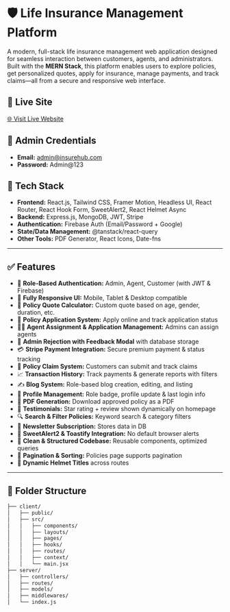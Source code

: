 # 🛡️ Life Insurance Management Platform

A modern, full-stack life insurance management web application designed for seamless interaction between customers, agents, and administrators. Built with the **MERN Stack**, this platform enables users to explore policies, get personalized quotes, apply for insurance, manage payments, and track claims—all from a secure and responsive web interface.

## 🔗 Live Site

[🌐 Visit Live Website](https://assignment-11-6aa37.web.app/)

## 🔐 Admin Credentials

-   **Email:** admin@insurehub.com
-   **Password:** Admin@123

## 🧠 Tech Stack

-   **Frontend:** React.js, Tailwind CSS, Framer Motion, Headless UI, React Router, React Hook Form, SweetAlert2, React Helmet Async
-   **Backend:** Express.js, MongoDB, JWT, Stripe
-   **Authentication:** Firebase Auth (Email/Password + Google)
-   **State/Data Management:** @tanstack/react-query
-   **Other Tools:** PDF Generator, React Icons, Date-fns

---

## ✅ Features

-   🔐 **Role-Based Authentication:** Admin, Agent, Customer (with JWT & Firebase)
-   📱 **Fully Responsive UI:** Mobile, Tablet & Desktop compatible
-   🎯 **Policy Quote Calculator:** Custom quote based on age, gender, duration, etc.
-   🧾 **Policy Application System:** Apply online and track application status
-   👩‍💼 **Agent Assignment & Application Management:** Admins can assign agents
-   💬 **Admin Rejection with Feedback Modal** with database storage
-   💳 **Stripe Payment Integration:** Secure premium payment & status tracking
-   📁 **Policy Claim System:** Customers can submit and track claims
-   📈 **Transaction History:** Track payments & generate reports with filters
-   ✍️ **Blog System:** Role-based blog creation, editing, and listing
-   📸 **Profile Management:** Role badge, profile update & last login info
-   📜 **PDF Generation:** Download approved policy as a PDF
-   🌟 **Testimonials:** Star rating + review shown dynamically on homepage
-   🔍 **Search & Filter Policies:** Keyword search & category filters
-   📰 **Newsletter Subscription:** Stores data in DB
-   🎉 **SweetAlert2 & Toastify Integration:** No default browser alerts
-   🧠 **Clean & Structured Codebase:** Reusable components, optimized queries
-   🔁 **Pagination & Sorting:** Policies page supports pagination
-   🎨 **Dynamic Helmet Titles** across routes

---

## 🧭 Folder Structure

```bash
├── client/
│   ├── public/
│   ├── src/
│   │   ├── components/
│   │   ├── layouts/
│   │   ├── pages/
│   │   ├── hooks/
│   │   ├── routes/
│   │   ├── context/
│   │   └── main.jsx
├── server/
│   ├── controllers/
│   ├── routes/
│   ├── models/
│   ├── middlewares/
│   └── index.js
```
